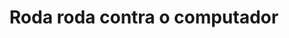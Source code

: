 ---
layout: post
title:  "Roda roda contra o computador"
category: 'Expert'
introduction: Crie um jogador inteligente e jogue contra ele o jogo da forca.
description: 
image: '/assets/jequiti/figura.jpg'
tags:
- interface
---